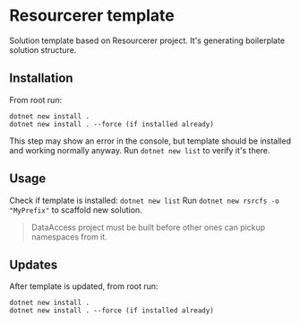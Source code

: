 # Resourcerer template

Solution template based on Resourcerer project. It's generating boilerplate solution structure.

## Installation

From root run:
```
dotnet new install .
dotnet new install . --force (if installed already)
```
This step may show an error in the console, but template should be installed and working normally anyway. Run `dotnet new list` to verify it's there.

## Usage

Check if template is installed: `dotnet new list`
Run `dotnet new rsrcfs -o "MyPrefix"` to scaffold new solution.

> DataAccess project must be built before other ones can pickup namespaces from it.

## Updates

After template is updated, from root run:
```
dotnet new install .
dotnet new install . --force (if installed already)
```